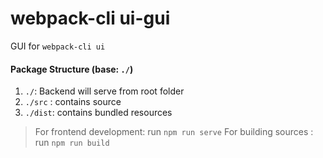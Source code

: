 # webpack-cli ui-gui
GUI for `webpack-cli ui`

#### Package Structure (base: `./`)
1. `./`: Backend will serve from root folder
1. `./src` : contains source
2. `./dist`: contains bundled resources

> For frontend development: run `npm run serve`
> For building sources : run `npm run build`
